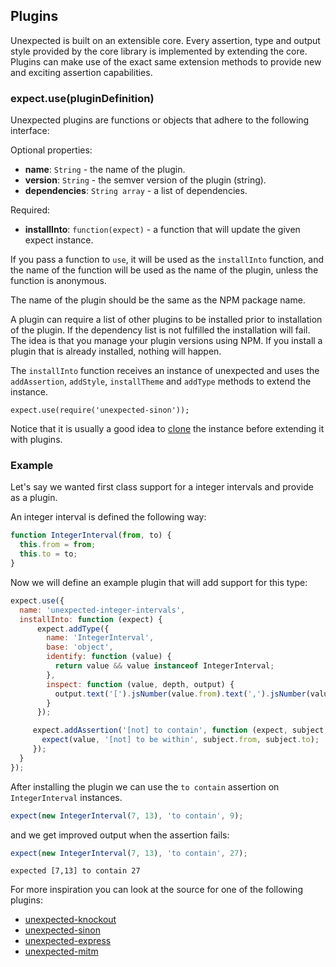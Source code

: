 ## Plugins

Unexpected is built on an extensible core. Every assertion, type and
output style provided by the core library is implemented by extending
the core. Plugins can make use of the exact same extension methods to
provide new and exciting assertion capabilities.

### expect.use(pluginDefinition)

Unexpected plugins are functions or objects that adhere to the following interface:

Optional properties:

* __name__: `String` - the name of the plugin.
* __version__: `String` - the semver version of the plugin (string).
* __dependencies__: `String array` - a list of dependencies.

Required:

* __installInto__: `function(expect)` - a function that will update the given expect instance.

If you pass a function to `use`, it will be used as the `installInto`
function, and the name of the function will be used as the name of the plugin,
unless the function is anonymous.

The name of the plugin should be the same as the NPM package name.

A plugin can require a list of other plugins to be installed prior to
installation of the plugin. If the dependency list is not fulfilled
the installation will fail. The idea is that you manage your plugin
versions using NPM. If you install a plugin that is already installed,
nothing will happen.

The `installInto` function receives an instance of unexpected and uses
the `addAssertion`, `addStyle`, `installTheme` and `addType` methods
to extend the instance.

```js#evaluate:false
expect.use(require('unexpected-sinon'));
```

Notice that it is usually a good idea to [clone](../clone) the instance before
extending it with plugins.

### Example

Let's say we wanted first class support for a integer intervals and
provide as a plugin.

An integer interval is defined the following way:

```js
function IntegerInterval(from, to) {
  this.from = from;
  this.to = to;
}
```

Now we will define an example plugin that will add support for this type:

```js
expect.use({
  name: 'unexpected-integer-intervals',
  installInto: function (expect) {
      expect.addType({
        name: 'IntegerInterval',
        base: 'object',
        identify: function (value) {
          return value && value instanceof IntegerInterval;
        },
        inspect: function (value, depth, output) {
          output.text('[').jsNumber(value.from).text(',').jsNumber(value.to).text(']');
        }
      });

     expect.addAssertion('[not] to contain', function (expect, subject, value) {
       expect(value, '[not] to be within', subject.from, subject.to);
     });
  }
});
```

After installing the plugin we can use the `to contain` assertion on
`IntegerInterval` instances.

```js
expect(new IntegerInterval(7, 13), 'to contain', 9);
```

and we get improved output when the assertion fails:

```js
expect(new IntegerInterval(7, 13), 'to contain', 27);
```

```output
expected [7,13] to contain 27
```

<!-- TODO create a plugin page -->
For more inspiration you can look at the source for one of the
following plugins:

* [unexpected-knockout](https://github.com/unexpectedjs/unexpected-knockout)
* [unexpected-sinon](https://github.com/unexpectedjs/unexpected-sinon)
* [unexpected-express](https://github.com/unexpectedjs/unexpected-express)
* [unexpected-mitm](https://github.com/unexpectedjs/unexpected-mitm)
